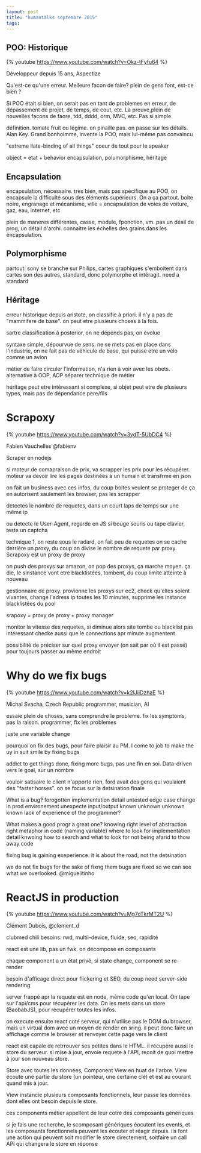 ```yaml
---
layout: post
title: "humantalks septembre 2015"
tags:
---
```


## POO: Historique

{% youtube https://www.youtube.com/watch?v=Okz-tFyfu64 %}

Développeur depuis 15 ans, Aspectize

Qu'est-ce qu'une erreur. Meileure facon de faire? plein de gens font, est-ce
bien ?

Si POO était si bien, on serait pas en tant de problemes en erreur, de
dépassement de projet, de temps, de cout, etc. La preuve,plein de nouvelles
facons de faore, tdd, dddd, orm, MVC, etc. Pas si simple

définition. tomate fruit ou légime. on pinaille pas. on passe sur les détails.
Alan Key. Grand bonhoimme, invente la POO, mais lui-même pas convaincu

"extreme llate-binding of all things" coeur de tout pour le speaker

object = etat + behavior
encapsulation, polumorphisme, héritage

## Encapsulation
encapsulation, nécessaire. très bien, mais pas spécifique au POO, on encapsule
la difficulté sous des éléments supérieurs. On a ça partout. boite noire,
engranage et mécanisme, ville = encapsulation de voies de voiture, gaz, eau,
internet, etc

plein de maneres différentes, casse, module, fponction, vm. pas un déail de
prog, un détail d'archi. connaitre les échelles des grains dans les
encapsulation.

## Polymorphisme
partout. sony se branche sur Philips, cartes graphiques s'emboitent dans cartes
son des autres, standard, donc polymorphe et intéragit. need a standard

## Héritage
erreur historique
depuis aristote, on classifie à priori. il n'y a pas de "mammifere de base". on
peut etre plusieurs choses à la fois.

sartre classification à posterior, on ne dépends pas, on évolue

syntaxe simple, dépourvue de sens. ne se mets pas en place dans l'industrie, on
ne fait pas de véhicule de base, qui puisse etre un vélo comme un avion




métier de faire circuler l'information, n'a rien à voir avec les obets.
alternative à OOP, AOP
séparer technique de métier

héritage peut etre intéressant si complexe, si objet peut etre de plusieurs
types, mais pas de dépendance pere/fils



# Scrapoxy

{% youtube https://www.youtube.com/watch?v=3ydT-5UbDC4 %}

Fabien Vauchelles
@fabienv

Scraper en nodejs

si moteur de comapraison de prix, va scrapper les prix pour les récupérer.
moteur va devoir lire les pages destinées à un humain et transfrme en json

on fait un business avec ces infos, du coup boites veulent se proteger de ça en
autorisent saulement les browser, pas les scrapper

detectes le nombre de requetes, dans un court laps de temps sur une même ip

ou detecte le User-Agent, regarde en JS si bouge souris ou tape clavier, teste
un captcha

technique 1, on reste sous le radard, on fait peu de requetes
on se cache derrière un proxy, du coup on divise le nombre de requete par proxy.
Scrapoxy est un proxy de proxy

on push des proxys sur amazon, on pop des proxys, ça marche moyen. ça die, le
sinstance vont etre blacklistées, tombent, du coup limite atteinte à nouveau

gestionnaire de proxy. provionne les proxys sur ec2, check qu'elles soient
vivantes, change l'adress ip toutes les 10 minutes, supprime les instance
blacklistées du pool

srapoxy = proxy de proxy + proxy manager

monitor la vitesse des requetes, si diminue alors site tombe ou blacklist pas
intéressant
checke aussi que le connections apr minute augmentent


possibilité de préciser sur quel proxy envoyer (on sait par où il est passé)
pour toujours passer au même endroit


# Why do we fix bugs

{% youtube https://www.youtube.com/watch?v=k2lJiiDzhaE %}

Michal Svacha, Czech Republic
programmer, musician, AI

essaie plein de choses, sans comprendre le probleme. fix les symptoms, pas la
raison. programmer, fix les problemes

juste une variable  change

pourquoi on fix des bugs, pour faire plaisir au PM. I come to job to make the uy
in suit smile by fixing bugs

addict to get things done, fixing more bugs, pas une fin en soi. Data-driven
vers le goal, sur un nombre

vouloir satisaire le client n'apporte rien, ford avait des gens qui voulaient
des "faster horses". on se focus sur la detsination finale

What is a bug?
forogotten implementation detail
untested edge case
change in prod environement
unexpecte input/output
known unknown
unknown known
lack of experience of the programmer?

What makes a good progr a great one?
knowing right level of abstraction
right metaphor in code (naming variable)
where to look for implementation detail
knwoing how to search and what to look for
not being afarid to thow away code

fixing bug is gaining exeperience. it is about the road, not the detsination

we do not fix bugs for the sake of fixng them
bugs are fixed so we can see what we overlooked.
@miguelitinho


# ReactJS in production

{% youtube https://www.youtube.com/watch?v=Mg7oTkrMT2U %}

Clément Dubois, @clement_d

clubmed chili
besoins: rwd, multii-device, fluide, seo, rapidité

react est une lib, pas un fwk. on décompose en composants

chaque component a un état privé, si state change, component se re-render

besoin d'afficage direct pour flickering et SEO, du coup need server-side
rendering

server frappé apr la requete est en node, même code qu'en local. On tape sur
l'api/cms pour récupérer les data. On les mets dans un store (BaobabJS), pour
récupérer toutes les infos.

on execute ensuite react coté serveur, qui n'utilise pas le DOM du browser, mais
un virtual dom avec un moyen de render en sring. il peut donc faire un affichage
comme le browser et renvoyer cette page vers le client

react est capale de retrrouver ses petites dans le HTML. il récupère aussi le
store du serveur. si mise à jour, envoie requete à l'API, recoit de quoi mettre
à jour son nouveau store.

Store avec toutes les données, Component View en huat de l'arbre. View écoute
une partie du store (un pointeur, une certaine clé) et est au courant quand mis
à jour.

View instancie plusieurs composants fonctionnels, leur passe les données dont
elles ont besoin depuis le store.

ces components métier appellent de leur cotré des composants génériques

si je fais une recherche, le scomposant génériques éocutent les events, et les
composants fonctionnels peuvent les écouter et réagir depuis. ils font une
action qui peuvent soit modifier le store directement, soitfaire un call API
qui changera le store en réponse


